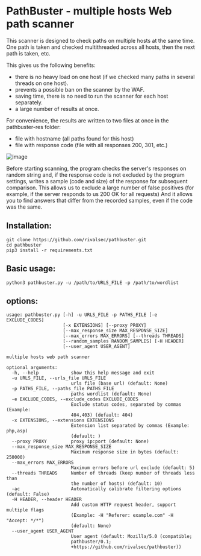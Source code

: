 # PathBuster - multiple hosts Web path scanner

This scanner is designed to check paths on multiple hosts at the same time.
One path is taken and checked multithreaded across all hosts, then the next path is taken, etc.

This gives us the following benefits:
- there is no heavy load on one host (if we checked many paths in several threads on one host).
- prevents a possible ban on the scanner by the WAF.
- saving time, there is no need to run the scanner for each host separately.
- a large number of results at once.

For convenience, the results are written to two files at once in the pathbuster-res folder:
- file with hostname (all paths found for this host)
- file with response code (file with all responses 200, 301, etc.)

![image](https://user-images.githubusercontent.com/50343281/114876542-de8ab200-9e17-11eb-9c1c-78702fd2d4f1.png)


Before starting scanning, the program checks the server's responses on random string and, if the response code is not excluded by the program settings, writes a sample (code and size) of the response for subsequent comparison.
This allows us to exclude a large number of false positives (for example, if the server responds to us 200 OK for all requests)
And it allows you to find answers that differ from the recorded samples, even if the code was the same.

## Installation: 
```
git clone https://github.com/rivalsec/pathbuster.git
cd pathbuster
pip3 install -r requirements.txt
```

## Basic usage:
```
python3 pathbuster.py -u /path/to/URLS_FILE -p /path/to/wordlist 
```

## options:
```
usage: pathbuster.py [-h] -u URLS_FILE -p PATHS_FILE [-e EXCLUDE_CODES]
                     [-x EXTENSIONS] [--proxy PROXY]
                     [--max_response_size MAX_RESPONSE_SIZE]
                     [--max_errors MAX_ERRORS] [--threads THREADS]
                     [--random_samples RANDOM_SAMPLES] [-H HEADER]
                     [--user_agent USER_AGENT]

multiple hosts web path scanner

optional arguments:
  -h, --help            show this help message and exit
  -u URLS_FILE, --urls_file URLS_FILE
                        urls file (base url) (default: None)
  -p PATHS_FILE, --paths_file PATHS_FILE
                        paths wordlist (default: None)
  -e EXCLUDE_CODES, --exclude_codes EXCLUDE_CODES
                        Exclude status codes, separated by commas (Example:
                        404,403) (default: 404)
  -x EXTENSIONS, --extensions EXTENSIONS
                        Extension list separated by commas (Example: php,asp)
                        (default: )
  --proxy PROXY         proxy ip:port (default: None)
  --max_response_size MAX_RESPONSE_SIZE
                        Maximum response size in bytes (default: 250000)
  --max_errors MAX_ERRORS
                        Maximum errors before url exclude (default: 5)
  --threads THREADS     Number of threads (keep number of threads less than
                        the number of hosts) (default: 10)
  -ac                   Automatically calibrate filtering options (default: False)
  -H HEADER, --header HEADER
                        Add custom HTTP request header, support multiple flags
                        (Example: -H "Referer: example.com" -H "Accept: */*")
                        (default: None)
  --user_agent USER_AGENT
                        User agent (default: Mozilla/5.0 (compatible;
                        pathbuster/0.1;
                        +https://github.com/rivalsec/pathbuster))
```
